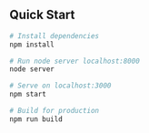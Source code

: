 ## Quick Start

```bash
# Install dependencies
npm install

# Run node server localhost:8000
node server

# Serve on localhost:3000
npm start

# Build for production
npm run build
```
